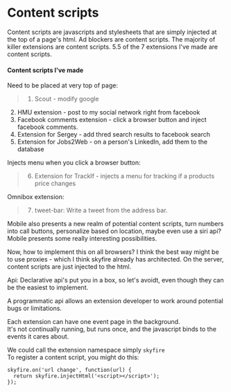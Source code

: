 # Content scripts

Content scripts are javascripts and stylesheets that are simply injected at the top of a page's html.
Ad blockers are content scripts. The majority of killer extensions are content scripts.
5.5 of the 7 extensions I've made are content scripts.

#### Content scripts I've made

Need to be placed at very top of page:
> 1. Scout - modify google<br>
2. HMU extension - post to my social network right from facebook<br>
3. Facebook comments extension - click a browser button and inject facebook comments.<br>
4. Extension for Sergey - add thred search results to facebook search<br>
5. Extension for Jobs2Web - on a person's LinkedIn, add them to the database<br>

Injects menu when you click a browser button:<br>
> 6. Extension for TrackIf - injects a menu for tracking if a products price changes<br>

Omnibox extension:<br>
> 7. tweet-bar: Write a tweet from the address bar.<br>

Mobile also presents a new realm of potential content scripts, turn numbers into call buttons, personalize based on location,
maybe even use a siri api? Mobile presents some really interesting possibilities.


Now, how to implement this on all browsers? I think the best way might be to use proxies -
which I think skyfire already has architected. On the server, content scripts are just injected to the html.


Api:
Declarative api's put you in a box, so let's avoidt, even though they can be the easiest to implement.

A programmatic api allows an extension developer to work around potential bugs or limitations.

Each extension can have one event page in the background.<br>
It's not continually running, but runs once, and the javascript binds to the events it cares about.

We could call the extension namespace simply `skyfire`<br>
To register a content script, you might do this:
```
skyfire.on('url change', function(url) {
  return skyfire.injectHtml('<script></script>');
});
```


